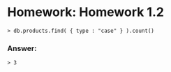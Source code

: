 # Homework: Homework 1.2

```
> db.products.find( { type : "case" } ).count()

```

### Answer:

```
> 3

````
